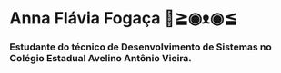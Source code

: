 # Anna Flávia Fogaça 👋≧◉ᴥ◉≦
### Estudante do técnico de Desenvolvimento de Sistemas no Colégio Estadual Avelino Antônio Vieira. 
